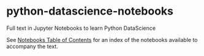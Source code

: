 # python-datascience-notebooks
Full text in Jupyter Notebooks to learn Python DataScience

See [Notebooks Table of Contents](notebooks/README.md) for an index of the notebooks available to accompany the text.